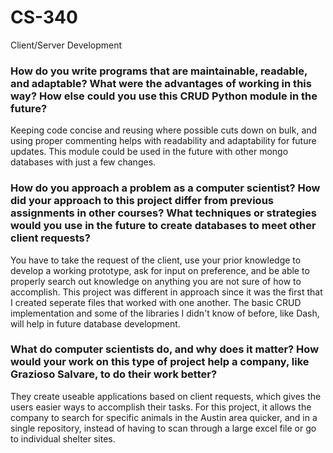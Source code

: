 # CS-340
Client/Server Development

### How do you write programs that are maintainable, readable, and adaptable? What were the advantages of working in this way? How else could you use this CRUD Python module in the future?
Keeping code concise and reusing where possible cuts down on bulk, and using proper commenting helps with readability and adaptability for future updates. This module could be used in the future with other mongo databases with just a few changes.
    
### How do you approach a problem as a computer scientist? How did your approach to this project differ from previous assignments in other courses? What techniques or strategies would you use in the future to create databases to meet other client requests?
You have to take the request of the client, use your prior knowledge to develop a working prototype, ask for input on preference, and be able to properly search out knowledge on anything you are not sure of how to accomplish. This project was different in approach since it was the first that I created seperate files that worked with one another. The basic CRUD implementation and some of the libraries I didn't know of before, like Dash, will help in future database development.
    
### What do computer scientists do, and why does it matter? How would your work on this type of project help a company, like Grazioso Salvare, to do their work better?
They create useable applications based on client requests, which gives the users easier ways to accomplish their tasks. For this project, it allows the company to search for specific animals in the Austin area quicker, and in a single repository, instead of having to scan through a large excel file or go to individual shelter sites.
